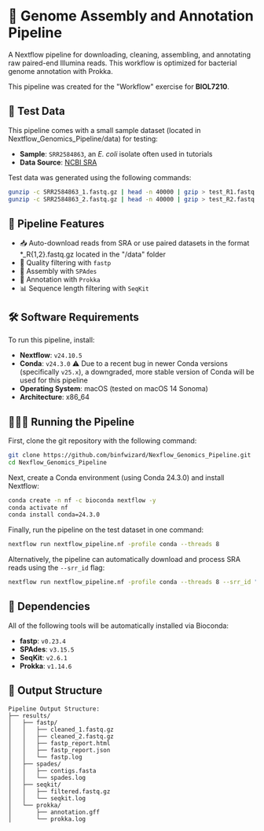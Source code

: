 # 🧬 Genome Assembly and Annotation Pipeline 

A Nextflow pipeline for downloading, cleaning, assembling, and annotating raw paired-end Illumina reads. This workflow is optimized for bacterial genome annotation with Prokka.

This pipeline was created for the "Workflow" exercise for **BIOL7210**.

## 📂 Test Data

This pipeline comes with a small sample dataset (located in Nextflow_Genomics_Pipeline/data) for testing:
- **Sample**: `SRR2584863`, an *E. coli* isolate often used in tutorials 
- **Data Source**: [NCBI SRA](https://www.ncbi.nlm.nih.gov/sra/SRR2584863)

Test data was generated using the following commands:

```bash
gunzip -c SRR2584863_1.fastq.gz | head -n 40000 | gzip > test_R1.fastq.gz
gunzip -c SRR2584863_2.fastq.gz | head -n 40000 | gzip > test_R2.fastq.gz
```

## 🚀 Pipeline Features

- 📥 Auto-download reads from SRA or use paired datasets in the format *_R{1,2}.fastq.gz located in the "/data" folder
- 🧼 Quality filtering with `fastp`
- 🧬 Assembly with `SPAdes`
- 🧬 Annotation with `Prokka`
- 📊 Sequence length filtering with `SeqKit`


## 🛠️ Software Requirements

To run this pipeline, install:

- **Nextflow**: `v24.10.5`
- **Conda**: `v24.3.0` ⚠️ Due to a recent bug in newer Conda versions (specifically `v25.x`), a downgraded, more stable version of Conda will be used for this pipeline
- **Operating System**: macOS (tested on macOS 14 Sonoma)
- **Architecture**: x86_64

## 🏃‍♀️💨 Running the Pipeline 
First, clone the git repository with the following command:

```bash
git clone https://github.com/binfwizard/Nexflow_Genomics_Pipeline.git
cd Nexflow_Genomics_Pipeline
```
Next, create a Conda environment (using Conda 24.3.0) and install Nextflow:

```bash
conda create -n nf -c bioconda nextflow -y
conda activate nf
conda install conda=24.3.0
```

Finally, run the pipeline on the test dataset in one command:

```bash
nextflow run nextflow_pipeline.nf -profile conda --threads 8
```

Alternatively, the pipeline can automatically download and process SRA reads using the `--srr_id` flag: 

```bash
nextflow run nextflow_pipeline.nf -profile conda --threads 8 --srr_id "SRR2584863"
```

## 🔗 Dependencies
All of the following tools will be automatically installed via Bioconda:
- **fastp**: `v0.23.4`
- **SPAdes**: `v3.15.5`
- **SeqKit**: `v2.6.1`
- **Prokka**: `v1.14.6`

## 📝 Output Structure 

```
Pipeline Output Structure:
├── results/
│   ├── fastp/
│   │   ├── cleaned_1.fastq.gz
│   │   ├── cleaned_2.fastq.gz
│   │   ├── fastp_report.html
│   │   ├── fastp_report.json
│   │   └── fastp.log
│   ├── spades/
│   │   ├── contigs.fasta
│   │   └── spades.log
│   ├── seqkit/
│   │   ├── filtered.fastq.gz
│   │   └── seqkit.log
│   └── prokka/
│       ├── annotation.gff
│       └── prokka.log
```


